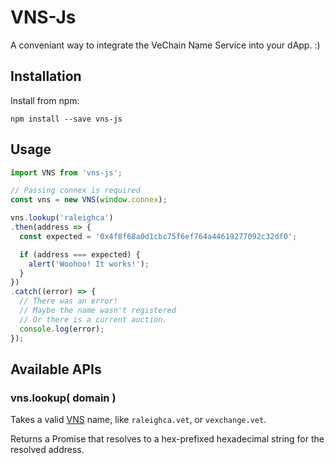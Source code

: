 # VNS-Js

A conveniant way to integrate the VeChain Name Service into your dApp. :)

## Installation

Install from npm:

`npm install --save vns-js`

## Usage

```javascript
import VNS from 'vns-js';

// Passing connex is required
const vns = new VNS(window.connex);

vns.lookup('raleighca')
.then(address => {
  const expected = '0x4f8f68a0d1cbc75f6ef764a44619277092c32df0';

  if (address === expected) {
    alert('Woohoo! It works!');
  }
})
.catch((error) => {
  // There was an error!
  // Maybe the name wasn't registered
  // Or there is a current auction.
  console.log(error);
});

```

## Available APIs

### vns.lookup( domain )

Takes a valid [VNS](#) name, like `raleighca.vet`, or `vexchange.vet`.

Returns a Promise that resolves to a hex-prefixed hexadecimal string for the resolved address.


